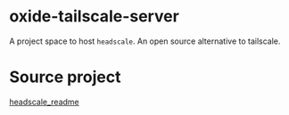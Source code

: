 # oxide-tailscale-server

A project space to host `headscale`. An open source alternative to tailscale.

# Source project

[headscale_readme](https://github.com/juanfont/headscale/blob/main/docs/running-headscale-container.md)

